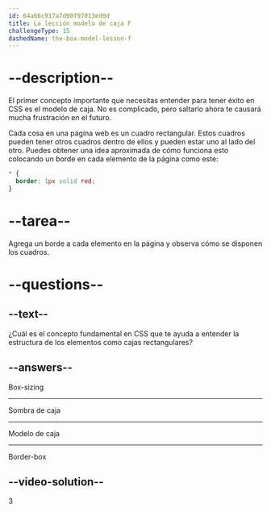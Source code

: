 ```yaml
---
id: 64a66c917a7d00f97013ed0d
title: La lección modelo de caja F
challengeType: 15
dashedName: the-box-model-lesson-f
--- 
```

# --description--

El primer concepto importante que necesitas entender para tener éxito en CSS es el modelo de caja. No es complicado, pero saltarlo ahora te causará mucha frustración en el futuro.

Cada cosa en una página web es un cuadro rectangular. Estos cuadros pueden tener otros cuadros dentro de ellos y pueden estar uno al lado del otro. Puedes obtener una idea aproximada de cómo funciona esto colocando un borde en cada elemento de la página como este:

```css
* {
  border: 1px solid red;
}
```

# --tarea--

Agrega un borde a cada elemento en la página y observa cómo se disponen los cuadros.

# --questions--

## --text--

¿Cuál es el concepto fundamental en CSS que te ayuda a entender la estructura de los elementos como cajas rectangulares?

## --answers--

Box-sizing

---

Sombra de caja

---

Modelo de caja

---

Border-box


## --video-solution--

3
